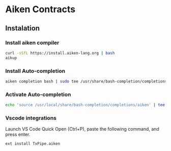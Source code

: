 # Aiken Contracts

## Instalation


### Install aiken compiler
```sh
curl -sSfL https://install.aiken-lang.org | bash
aikup
```


### Install Auto-completion
```sh
aiken completion bash | sudo tee /usr/share/bash-completion/completions/aiken
```

### Activate Auto-completion
```sh
echo 'source /usr/local/share/bash-completion/completions/aiken' | tee -a $HOME/.bashrc
```


### Vscode integrations
Launch VS Code Quick Open (Ctrl+P), paste the following command, and press enter.

```sh
ext install TxPipe.aiken
```

